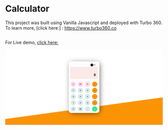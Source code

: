 # Calculator

This project was built using Vanilla Javascript and deployed with Turbo 360. To learn more, [click here:] : https://www.turbo360.co

##


For Live demo, [click here:](https://calculator-yhsrx1.turbo360-vertex.com/)

<img src="public/images/calculator.png">
